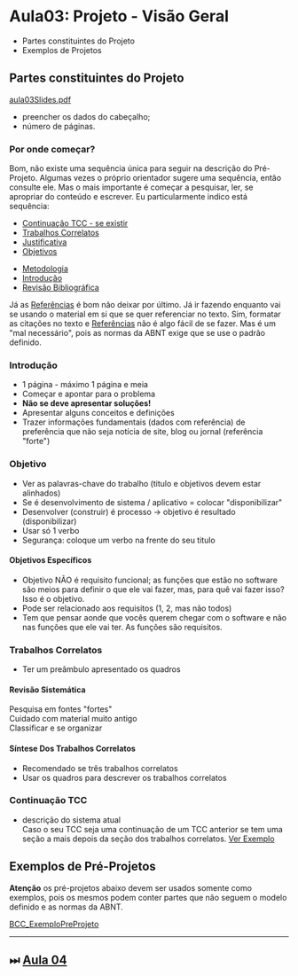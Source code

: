 # Aula03: Projeto - Visão Geral

- Partes constituintes do Projeto  
- Exemplos de Projetos  

## Partes constituintes do Projeto

[aula03Slides.pdf](aula03Slides.pdf "aula03Slides.pdf")  

- preencher os dados do cabeçalho;  
- número de páginas.  

### Por onde começar?

Bom, não existe uma sequência única para seguir na descrição do Pré-Projeto. Algumas vezes o próprio orientador sugere uma sequência, então consulte ele. Mas o mais importante é começar a pesquisar, ler, se apropriar do conteúdo e escrever. Eu particularmente indico está sequência:

- [Continuação TCC - se existir](#continuação-tcc "Continuação TCC - se existir")  
- [Trabalhos Correlatos](#trabalhos-correlatos "Trabalhos Correlatos")  
- [Justificativa](./aula04Anotacoes.md#justificativa "Justificativa")  
- [Objetivos](#objetivo "Objetivos")  
<!-- - [Requisitos](./aula04Anotacoes.md#requisitos "Requisitos")  -->
- [Metodologia](./aula04Anotacoes.md#metodologia "Metodologia")  
- [Introdução](#introdução "Introdução")  
- [Revisão Bibliográfica](./aula04Anotacoes.md#revisão-bibliográfica "Revisão Bibliográfica")  

Já as [Referências](./aula04Anotacoes.md#referências "Referências") é bom não deixar por último. Já ir fazendo enquanto vai se usando o material em si que se quer referenciar no texto. Sim, formatar as citações no texto e [Referências](./aula04Anotacoes.md#referências "Referências") não é algo fácil de se fazer. Mas é um "mal necessário", pois as normas da ABNT exige que se use o padrão definido.

### Introdução

- 1 página - máximo 1 página e meia  
- Começar e apontar para o problema  
- **Não se deve apresentar soluções!**  
- Apresentar alguns conceitos e definições  
- Trazer informações fundamentais (dados com referência) de preferência que não seja notícia de site, blog ou jornal (referência "forte")  

### Objetivo

- Ver as palavras-chave do trabalho (titulo e objetivos devem estar alinhados)  
- Se é desenvolvimento de sistema / aplicativo = colocar "disponibilizar"  
- Desenvolver (construir) é processo -> objetivo é resultado (disponibilizar)  
- Usar só 1 verbo  
- Segurança: coloque um verbo na frente do seu titulo  

#### Objetivos Específicos

- Objetivo NÃO é requisito funcional; as funções que estão no software são meios para definir o que ele vai fazer, mas, para quê vai fazer isso? Isso é o objetivo.  
- Pode ser relacionado aos requisitos (1, 2, mas não todos)
- Tem que pensar aonde que vocês querem chegar com o software e não nas funções que ele vai ter. As funções são requisitos.

### Trabalhos Correlatos

- Ter um preâmbulo apresentado os quadros  

#### Revisão Sistemática

Pesquisa em fontes "fortes"  
Cuidado com material muito antigo  
Classificar e se organizar  

#### Síntese Dos Trabalhos Correlatos

- Recomendado se três trabalhos correlatos  
- Usar os quadros para descrever os trabalhos correlatos  

### Continuação TCC

- descrição do sistema atual  
Caso o seu TCC seja uma continuação de um TCC anterior se tem uma seção a mais depois da seção dos trabalhos correlatos.
[Ver Exemplo](../Exemplos/1_Projetos/DaltonSolanoDosReis_NataliaSensWeise_Projeto.pdf)  

## Exemplos de Pré-Projetos

**Atenção** os pré-projetos abaixo devem ser usados somente como exemplos, pois os mesmos podem conter partes que não seguem o modelo definido e as normas da ABNT.

[BCC_ExemploPreProjeto](../Exemplos "BCC_ExemploPreProjeto")  

----------

## ⏭ [Aula 04](./aula04Anotacoes.md "Aula 04")  

<!--
TODO: arrumar as fontes bibliográficas]  
## Principais Referências Bibliográficas​
-->